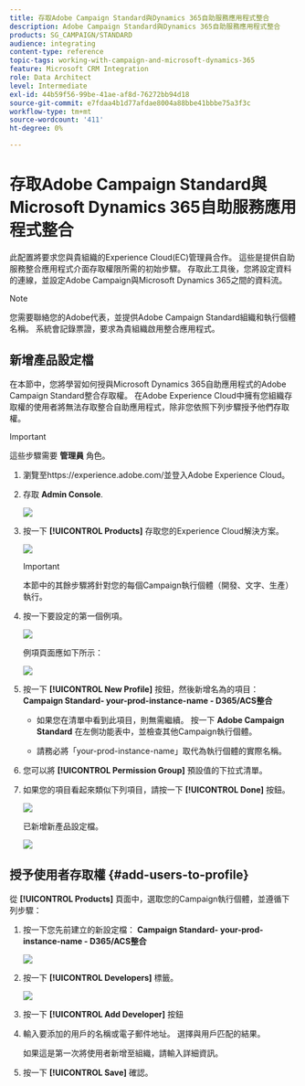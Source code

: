 ```yaml
---
title: 存取Adobe Campaign Standard與Dynamics 365自助服務應用程式整合
description: Adobe Campaign Standard與Dynamics 365自助服務應用程式整合
products: SG_CAMPAIGN/STANDARD
audience: integrating
content-type: reference
topic-tags: working-with-campaign-and-microsoft-dynamics-365
feature: Microsoft CRM Integration
role: Data Architect
level: Intermediate
exl-id: 44b59f56-99be-41ae-af8d-76272bb94d18
source-git-commit: e7fdaa4b1d77afdae8004a88bbe41bbbe75a3f3c
workflow-type: tm+mt
source-wordcount: '411'
ht-degree: 0%

---
```


# 存取Adobe Campaign Standard與Microsoft Dynamics 365自助服務應用程式整合

此配置將要求您與貴組織的Experience Cloud(EC)管理員合作。 這些是提供自助服務整合應用程式介面存取權限所需的初始步驟。 存取此工具後，您將設定資料的連線，並設定Adobe Campaign與Microsoft Dynamics 365之間的資料流。

>[!NOTE]
>
>您需要聯絡您的Adobe代表，並提供Adobe Campaign Standard組織和執行個體名稱。 系統會記錄票證，要求為貴組織啟用整合應用程式。

## 新增產品設定檔

在本節中，您將學習如何授與Microsoft Dynamics 365自助應用程式的Adobe Campaign Standard整合存取權。 在Adobe Experience Cloud中擁有您組織存取權的使用者將無法存取整合自助應用程式，除非您依照下列步驟授予他們存取權。

>[!IMPORTANT]
>
> 這些步驟需要 **管理員** 角色。

1. 瀏覽至https://experience.adobe.com/並登入Adobe Experience Cloud。
1. 存取 **Admin Console**.

   ![](assets/do-not-localize/d365-to-acs-access-3.png)

1. 按一下 **[!UICONTROL Products]** 存取您的Experience Cloud解決方案。

   ![](assets/do-not-localize/d365-to-acs-access-6.png)


   >[!IMPORTANT]
   >
   >本節中的其餘步驟將針對您的每個Campaign執行個體（開發、文字、生產）執行。

1. 按一下要設定的第一個例項。

   ![](assets/do-not-localize/d365-to-acs-access-6.png)

   例項頁面應如下所示：

   ![](assets/do-not-localize/d365-to-acs-access-8.png)

1. 按一下 **[!UICONTROL New Profile]** 按鈕，然後新增名為的項目： **Campaign Standard- your-prod-instance-name - D365/ACS整合**

   * 如果您在清單中看到此項目，則無需繼續。 按一下 **Adobe Campaign Standard** 在左側功能表中，並檢查其他Campaign執行個體。

   * 請務必將「your-prod-instance-name」取代為執行個體的實際名稱。

1. 您可以將 **[!UICONTROL Permission Group]** 預設值的下拉式清單。

1. 如果您的項目看起來類似下列項目，請按一下 **[!UICONTROL Done]** 按鈕。

   ![](assets/do-not-localize/d365-to-acs-access-14.png)

   已新增新產品設定檔。

   ![](assets/do-not-localize/d365-to-acs-access-15.png)

## 授予使用者存取權 {#add-users-to-profile}

從 **[!UICONTROL Products]**  頁面中，選取您的Campaign執行個體，並遵循下列步驟：

1. 按一下您先前建立的新設定檔：  **Campaign Standard- your-prod-instance-name - D365/ACS整合**

   ![](assets/do-not-localize/d365-to-acs-access-15.png)

1. 按一下 **[!UICONTROL Developers]** 標籤。

   ![](assets/do-not-localize/d365-to-acs-access-18.png)

1. 按一下 **[!UICONTROL Add Developer]** 按鈕

1. 輸入要添加的用戶的名稱或電子郵件地址。  選擇與用戶匹配的結果。

   如果這是第一次將使用者新增至組織，請輸入詳細資訊。

1. 按一下 **[!UICONTROL Save]** 確認。
